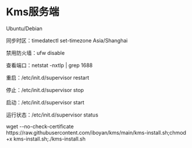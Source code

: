 # Kms服务端
<p>Ubuntu/Debian</p>
<p>同步时区：timedatectl set-timezone Asia/Shanghai</p>
<p>禁用防火墙：ufw disable</p>
<p>查看端口：netstat -nxtlp | grep 1688</p>
<p>重启：/etc/init.d/supervisor restart</p>
<p>停止：/etc/init.d/supervisor stop</p>
<p>启动：/etc/init.d/supervisor start</p>
<p>运行状态：/etc/init.d/supervisor status</p>
<span>wget --no-check-certificate https://raw.githubusercontent.com/iboyan/kms/main/kms-install.sh;chmod +x kms-install.sh;./kms-install.sh</span>